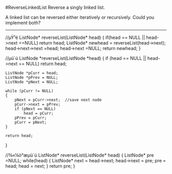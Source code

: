 #ReverseLinkedList
Reverse a singly linked list.

A linked list can be reversed either iteratively or recursively. Could you implement both?


---



//µÝ¹é
ListNode* reverseList(ListNode* head)
{
        if(head == NULL || head->next ==NULL)
            return head;
        ListNode* newhead = reverseList(head->next);
        head->next->next =head;
        head->next =NULL;
       return newhead;
}


//µü´ú
ListNode *reverseList(ListNode *head)
{
    if (head == NULL || head->next == NULL)
        return head;

    ListNode *pCurr = head;
    ListNode *pPrev = NULL;
    ListNode *pNext = NULL;

    while (pCurr != NULL)
    {
        pNext = pCurr->next;  //save next node
        pCurr->next = pPrev;
        if (pNext == NULL)
            head = pCurr;
        pPrev = pCurr;
        pCurr = pNext;
    }

    return head;
}


//¾«¼ò°æµü´ú
ListNode* reverseList(ListNode* head)
{
     ListNode* pre =NULL;
      while(head)
      {
            ListNode* next = head->next;
            head->next = pre;
            pre = head;
            head = next;
      }
      return pre;
}
